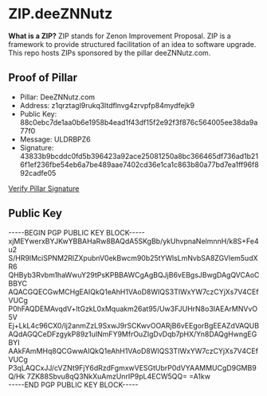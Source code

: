 # ZIP.deeZNNutz

**What is a ZIP?** ZIP stands for Zenon Improvement Proposal. ZIP is a framework to provide structured facilitation of an idea to software upgrade.  This repo hosts ZIPs sponsored by the pillar deeZNNutz.com.

## Proof of Pillar
- Pillar: DeeZNNutz.com
- Address: z1qrztagl9rukq3ltdflnvg4zrvpfp84mydfejk9
- Public Key: 88c0ebc7de1aa0b6e1958b4ead1f43df15f2e92f3f876c564005ee38da9a77f0
- Message: ULDRBPZ6
- Signature: 43833b9bcddc0fd5b396423a92ace25081250a8bc366465df736ad1b216f1ef236fbe54eb6a7be489aae7402cd36e1ca1c863b80a77bd7ea1ff96f892cadfe05

[Verify Pillar Signature](https://www.zenonhub.org/tools/verify-signature?address=z1qrztagl9rukq3ltdflnvg4zrvpfp84mydfejk9&public_key=88c0ebc7de1aa0b6e1958b4ead1f43df15f2e92f3f876c564005ee38da9a77f0&message=ULDRBPZ6&signature=43833b9bcddc0fd5b396423a92ace25081250a8bc366465df736ad1b216f1ef236fbe54eb6a7be489aae7402cd36e1ca1c863b80a77bd7ea1ff96f892cadfe05)

## Public Key

-----BEGIN PGP PUBLIC KEY BLOCK-----<br />
xjMEYwerxBYJKwYBBAHaRw8BAQdA5SKgBb/ykUhvpnaNelmnnH/k8S+Fe4u2
S/HR9IMciSPNM2RlZXpubnV0ekBwcm90b25tYWlsLmNvbSA8ZGVlem5udXR6
QHByb3Rvbm1haWwuY29tPsKPBBAWCgAgBQJjB6vEBgsJBwgDAgQVCAoCBBYC
AQACGQECGwMCHgEAIQkQ1eAhH1VAoD8WIQS3TIWxYW7czCYjXs7V4CEfVUCg
P0hFAQDEMAvqdV+ltGzkL0xMquakm26at95/Uw3FJUHrN8o3IAEArMNVvO5V
Ej+LkL4c96CX0/lj2anmZzL9SxwJ9rSCKwvOOARjB6vEEgorBgEEAZdVAQUB
AQdAGQCeDFzgykP89z1uINmFY9MfrOuZIgDvDqb7pHX/Yn8DAQgHwngEGBYI
AAkFAmMHq8QCGwwAIQkQ1eAhH1VAoD8WIQS3TIWxYW7czCYjXs7V4CEfVUCg
P3qLAQCxJJ/cVZNt9FjY6dRzdFgmxwVESGtUbrP0dVYAAMMUCgD9GMB9Q/Hk
7ZK88Sbvu8qQ3NkXuAmzUnrIP9pL4ECW5QQ=
=A1kw <br />
-----END PGP PUBLIC KEY BLOCK-----
